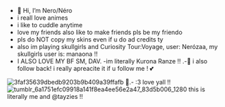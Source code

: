 - 👋 Hi, I’m Nero/Néro
- i reall love animes 
- i like to cuddle anytime
- love my friends also like to make friends pls be my friendo
- pls do NOT copy my skins even if u do ad credits ty
- also im playing skullgirls and Curiosity Tour:Voyage, user: Nerózaa, my skullgirls user is: manaona !!
- I ALSO LOVE MY BF SM, DAV.
-im literally Kurona Ranze !! .-🦈
i also follow back! i really apreacite it if u follow me ! 💕


![3faf35639dbedb9203b9b409a39ffafb](https://github.com/user-attachments/assets/e75d4fe3-df6a-45e4-bdfc-6273f52e0f39)
🦈.- :3 love yall !!
![tumblr_6a1751efc09918a141f8ea4ee56e2a47_83d5b006_1280](https://github.com/user-attachments/assets/ed8a3065-107d-4aac-bbcf-e4f247df42b8)  this is literally me and @tayzies !!
